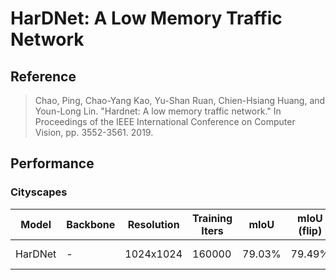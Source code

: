 # HarDNet: A Low Memory Traffic Network

## Reference

> Chao, Ping, Chao-Yang Kao, Yu-Shan Ruan, Chien-Hsiang Huang, and Youn-Long Lin. "Hardnet: A low memory traffic network." In Proceedings of the IEEE International Conference on Computer Vision, pp. 3552-3561. 2019.

## Performance

### Cityscapes

| Model | Backbone | Resolution | Training Iters | mIoU | mIoU (flip) | mIoU (ms+flip) | Links |
|-|-|-|-|-|-|-|-|
|HarDNet|-|1024x1024|160000|79.03%|79.49%|79.96%|[model](https://bj.bcebos.com/paddleseg/dygraph/cityscapes/hardnet_cityscapes_1024x1024_160k/model.pdparams) \| [log](https://bj.bcebos.com/paddleseg/dygraph/cityscapes/hardnet_cityscapes_1024x1024_160k/train.log) |

